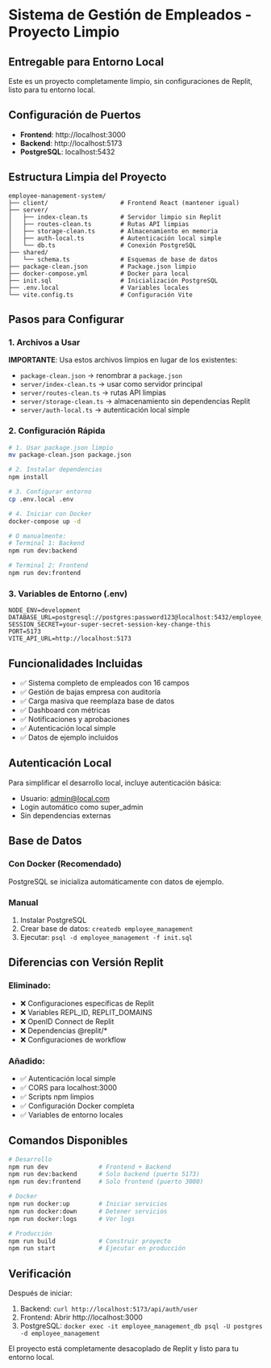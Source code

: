 # Sistema de Gestión de Empleados - Proyecto Limpio

## Entregable para Entorno Local

Este es un proyecto completamente limpio, sin configuraciones de Replit, listo para tu entorno local.

## Configuración de Puertos

- **Frontend**: http://localhost:3000
- **Backend**: http://localhost:5173
- **PostgreSQL**: localhost:5432

## Estructura Limpia del Proyecto

```
employee-management-system/
├── client/                    # Frontend React (mantener igual)
├── server/
│   ├── index-clean.ts         # Servidor limpio sin Replit
│   ├── routes-clean.ts        # Rutas API limpias
│   ├── storage-clean.ts       # Almacenamiento en memoria
│   ├── auth-local.ts          # Autenticación local simple
│   └── db.ts                  # Conexión PostgreSQL
├── shared/
│   └── schema.ts              # Esquemas de base de datos
├── package-clean.json         # Package.json limpio
├── docker-compose.yml         # Docker para local
├── init.sql                   # Inicialización PostgreSQL
├── .env.local                 # Variables locales
└── vite.config.ts             # Configuración Vite
```

## Pasos para Configurar

### 1. Archivos a Usar

**IMPORTANTE**: Usa estos archivos limpios en lugar de los existentes:
- `package-clean.json` → renombrar a `package.json`
- `server/index-clean.ts` → usar como servidor principal
- `server/routes-clean.ts` → rutas API limpias
- `server/storage-clean.ts` → almacenamiento sin dependencias Replit
- `server/auth-local.ts` → autenticación local simple

### 2. Configuración Rápida

```bash
# 1. Usar package.json limpio
mv package-clean.json package.json

# 2. Instalar dependencias
npm install

# 3. Configurar entorno
cp .env.local .env

# 4. Iniciar con Docker
docker-compose up -d

# O manualmente:
# Terminal 1: Backend
npm run dev:backend

# Terminal 2: Frontend  
npm run dev:frontend
```

### 3. Variables de Entorno (.env)

```env
NODE_ENV=development
DATABASE_URL=postgresql://postgres:password123@localhost:5432/employee_management
SESSION_SECRET=your-super-secret-session-key-change-this
PORT=5173
VITE_API_URL=http://localhost:5173
```

## Funcionalidades Incluidas

- ✅ Sistema completo de empleados con 16 campos
- ✅ Gestión de bajas empresa con auditoría
- ✅ Carga masiva que reemplaza base de datos
- ✅ Dashboard con métricas
- ✅ Notificaciones y aprobaciones
- ✅ Autenticación local simple
- ✅ Datos de ejemplo incluidos

## Autenticación Local

Para simplificar el desarrollo local, incluye autenticación básica:
- Usuario: admin@local.com
- Login automático como super_admin
- Sin dependencias externas

## Base de Datos

### Con Docker (Recomendado)
PostgreSQL se inicializa automáticamente con datos de ejemplo.

### Manual
1. Instalar PostgreSQL
2. Crear base de datos: `createdb employee_management`
3. Ejecutar: `psql -d employee_management -f init.sql`

## Diferencias con Versión Replit

### Eliminado:
- ❌ Configuraciones específicas de Replit
- ❌ Variables REPL_ID, REPLIT_DOMAINS
- ❌ OpenID Connect de Replit
- ❌ Dependencias @replit/*
- ❌ Configuraciones de workflow

### Añadido:
- ✅ Autenticación local simple
- ✅ CORS para localhost:3000
- ✅ Scripts npm limpios
- ✅ Configuración Docker completa
- ✅ Variables de entorno locales

## Comandos Disponibles

```bash
# Desarrollo
npm run dev              # Frontend + Backend
npm run dev:backend      # Solo backend (puerto 5173)
npm run dev:frontend     # Solo frontend (puerto 3000)

# Docker
npm run docker:up        # Iniciar servicios
npm run docker:down      # Detener servicios
npm run docker:logs      # Ver logs

# Producción
npm run build            # Construir proyecto
npm run start            # Ejecutar en producción
```

## Verificación

Después de iniciar:
1. Backend: `curl http://localhost:5173/api/auth/user`
2. Frontend: Abrir http://localhost:3000
3. PostgreSQL: `docker exec -it employee_management_db psql -U postgres -d employee_management`

El proyecto está completamente desacoplado de Replit y listo para tu entorno local.